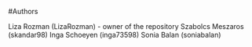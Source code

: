 #Authors

Liza Rozman (LizaRozman) - owner of the repository
Szabolcs Meszaros (skandar98)
Inga Schoeyen (inga73598)
Sonia Balan (soniabalan)
